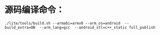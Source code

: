 # 源码编译命令：
```shell
./lite/tools/build.sh --armabi=armv8 --arm_os=android  --build_extra=ON  --arm_lang=gcc  --android_stl=c++_static full_publish
```
